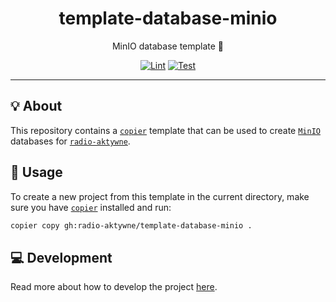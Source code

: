 <h1 align="center">template-database-minio</h1>

<div align="center">

MinIO database template 🦩

[![Lint](https://github.com/radio-aktywne/template-database-minio/actions/workflows/lint.yaml/badge.svg)](https://github.com/radio-aktywne/template-database-minio/actions/workflows/lint.yaml)
[![Test](https://github.com/radio-aktywne/template-database-minio/actions/workflows/test.yaml/badge.svg)](https://github.com/radio-aktywne/template-database-minio/actions/workflows/test.yaml)

</div>

---

## 💡 About

This repository contains a [`copier`](https://copier.readthedocs.io) template
that can be used to create [`MinIO`](https://min.io) databases for
[`radio-aktywne`](https://github.com/radio-aktywne).

## 📜 Usage

To create a new project from this template in the current directory,
make sure you have [`copier`](https://copier.readthedocs.io) installed and run:

```sh
copier copy gh:radio-aktywne/template-database-minio .
```

## 💻 Development

Read more about how to develop the project
[here](https://github.com/radio-aktywne/template-database-minio/blob/main/CONTRIBUTING.md).
